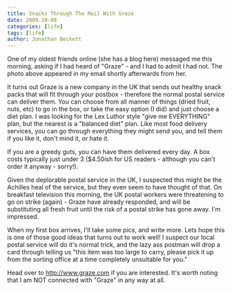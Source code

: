 ```yaml
---
title: Snacks Through The Mail With Graze
date: 2009-10-08
categories: [life]
tags: [life]
author: Jonathan Beckett
---
```


One of my oldest friends online (she has a blog here) messaged me this morning, asking if I had heard of "Graze" - and I had to admit I had not. The photo above appeared in my email shortly afterwards from her.

It turns out Graze is a new company in the UK that sends out healthy snack packs that will fit through your postbox - therefore the normal postal service can deliver them. You can choose from all manner of things (dried fruit, nuts, etc) to go in the box, or take the easy option (I did) and just choose a diet plan. I was looking for the Lex Luthor style "give me EVERYTHING" plan, but the nearest is a "balanced diet" plan. Like most food delivery services, you can go through everything they might send you, and tell them if you like it, don't mind it, or hate it.

If you are a greedy guts, you can have them delivered every day. A box costs typically just under 3 ($4.50ish for US readers - although you can't order it anyway - sorry!).

Given the deplorable postal service in the UK, I suspected this might be the Achilles heal of the service, but they even seem to have thought of that. On breakfast television this morning, the UK postal workers were threatening to go on strike (again) - Graze have already responded, and will be substituting all fresh fruit until the risk of a postal strike has gone away. I'm impressed.

When my first box arrives, I'll take some pics, and write more. Lets hope this is one of those good ideas that turns out to work well! I suspect our local postal service will do it's normal trick, and the lazy ass postman will drop a card through telling us "this item was too large to carry, please pick it up from the sorting office at a time completely unsuitable for you."

Head over to http://www.graze.com if you are interested. It's worth noting that I am NOT connected with "Graze" in any way at all.